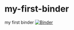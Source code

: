 # my-first-binder
my first binder 
[![Binder](https://mybinder.org/badge_logo.svg)](https://mybinder.org/v2/gh/AstroStew/my-first-binder/HEAD)
